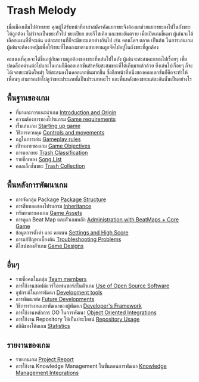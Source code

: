 # Trash Melody
เมื่อเมืองเต็มไปด้วยขยะ คุณผู้ได้รับหน้าที่อาสาสมัครคัดแยกขยะจึงต้องมาช่วยแยกขยะลงไปในถังขยะให้ถูกต้อง ไม่ว่าจะเป็นขยะทั่วไป ขยะเปียก ขยะรีไซเคิล และขยะอันตราย เมื่อเปิดเกมขึ้นมา ผู้เล่นจะได้เลือกแผนที่ที่จะเล่น แต่ละสถานที่ก็จะมีขยะแตกต่างกันไป เช่น คอนโดฯ ตลาด เป็นต้น ในการเล่นเกม ผู้เล่นจะต้องกดปุ่มเพื่อให้ขยะที่ไหลลงมาตามสายพานถูกจัดไปอยู่ในถังขยะที่ถูกต้อง

คะแนนที่คุณจะได้ขึ้นอยู่กับความถูกต้องของขยะที่หล่นไปในถัง ผู้เล่นจะสะสมคะแนนไปเรื่อยๆ เพื่อปลดล็อคด่านต่อไปและในเกมก็มีคอลเลกชันสำหรับสะสมขยะที่ได้เก็บมาแล้วด้วย ยิ่งเล่นไปเรื่อยๆ ก็จะได้เจอขยะชนิดใหม่ๆ ให้สะสมลงในคอลเลกชันมากขึ้น ซึ่งอีกหน้าที่หนึ่งของคอลเลกชันก็คือจะทำให้เพื่อนๆ สามารถเข้าไปดูว่าขยะประเภทนี้เป็นประเภทอะไร และพื้นหลังของขยะแต่ละอันนั้นเป็นอย่างไร


## พื้นฐานของเกม
- ที่มาและการแนะนำเกม [Introduction and Origin](./basics/Introduction)
- ความต้องการของโปรแกรม [Game requirements](./basics/Game-Requirement)
- เรื่มเล่นเกม [Starting up game](./basics/Getting-Started)
- วิธีการควบคุม [Controls and movements](./basics/Game-Controls)
- กฎในการเล่น [Gameplay rules](./basics/Game-Rule)
- เป้าหมายของเกม [Game Objectives](./basics/Game-Objectives)
- การแยกขยะ [Trash Classification](./basics/Trash-Classification)
- รายชื่อเพลง [Song List](./basics/Song-List)
- คอลเล็กชั่นขยะ [Trash Collection](./basics/Trash-Collection)

## พื้นหลังการพัฒนาเกม
- การจัดกลุ่ม Package [Package Structure](./develop/Package-Structure)
- การสืบทอดของโปรแกรม [Inheritance](./develop/Inheritance)
- ทรัพยากรของเกม [Game Assets](./develop/Game-Assets)
- การดูแล Beat Map และตัวเกมหลัก [Administration with BeatMaps + Core Game](./develop/Beat-Maps)
- ข้อมูลการตั้งค่า และ คะแนน [Settings and High Score](./develop/Settings)
- การแก้ปัญหาเบื้องต้น [Troubleshooting Problems](./develop/Troubleshooting)
- ดีไซน์ของตัวเกม [Game Designs](./develop/Designs)

## อื่นๆ
-  รายชื่อคนในกลุ่ม [Team members](./others/team-member)
- การใช้งานซอฟต์แวร์โอเพ่นซอร์สในตัวเกม [Use of Open Source Software](./others/opensource-software)
- อุปกรณ์ในการพัฒนา [Development tools](./others/tools)
- การพัฒนาต่อ [Future Developments](./others/future-development)
- วิธีการทำงานและพัฒนาของผู้พัฒนา [Developer's Framework](./others/framework)
- การใช้งานหลักการ OO ในการพัฒนา [Object Oriented Integrations](./others/oo-integrations)
- การใช้งาน Repository ให้เป็นประโยชน์ [Repository Usage](./others/repository)
- สถิติของโค้ดเกม [Statistics](./others/statistics)

##  รายงานของเกม
- รายงานเกม [Project Report](https://github.com/sagelga/trashmelody/blob/master/Object%20Oriented%20Programming%20Project%20Report.pdf)
- การใช้งาน Knowledge Management ในขั้นตอนการพัฒนา [Knowledge Management Integrations](https://github.com/sagelga/trashmelody/blob/master/Knowledge%20Management%20Project%20Report.pdf)
